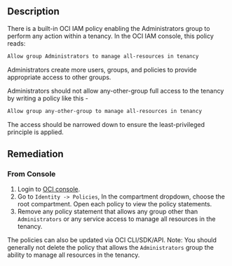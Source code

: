 ## Description

There is a built-in OCI IAM policy enabling the Administrators group to perform any action within a tenancy. In the OCI IAM console, this policy reads:

```bash
Allow group Administrators to manage all-resources in tenancy
```

Administrators create more users, groups, and policies to provide appropriate access to other groups.

Administrators should not allow any-other-group full access to the tenancy by writing a policy like this -

```bash
Allow group any-other-group to manage all-resources in tenancy
```

The access should be narrowed down to ensure the least-privileged principle is applied.

## Remediation

### From Console

1. Login to [OCI console](https://www.oracle.com/cloud/).
2. Go to `Identity -> Policies`, In the compartment dropdown, choose the root compartment. Open each policy to view the policy statements.
3. Remove any policy statement that allows any group other than `Administrators` or any service access to manage all resources in the tenancy.

The policies can also be updated via OCI CLI/SDK/API. Note: You should generally not delete the policy that allows the `Administrators` group the ability to manage all resources in the tenancy.